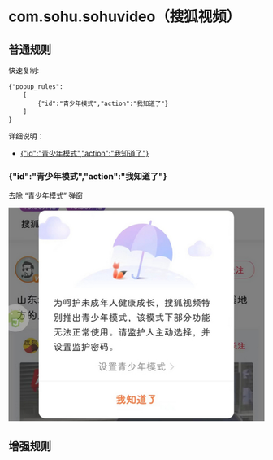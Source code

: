 # com.sohu.sohuvideo（搜狐视频）

## 普通规则

快速复制:
```
{"popup_rules":
    [
        {"id":"青少年模式","action":"我知道了"}
    ]
}
```
详细说明：
- [{"id":"青少年模式","action":"我知道了"}](#id青少年模式action我知道了)

### {"id":"青少年模式","action":"我知道了"}
去除 “青少年模式” 弹窗

![](./assets/青少年模式.jpg)

## 增强规则
